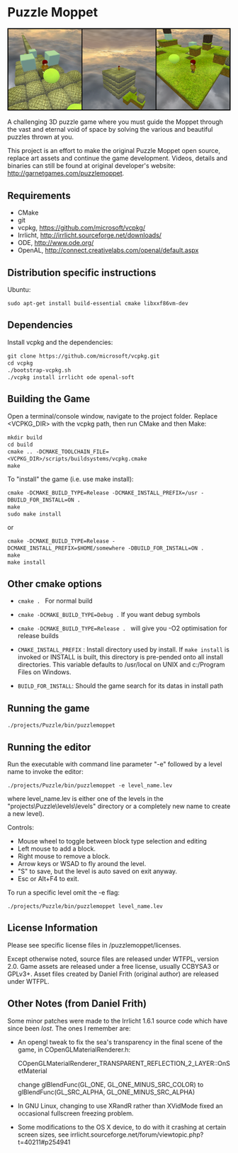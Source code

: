 Puzzle Moppet
===================

![Screenshots](banner.png)

A challenging 3D puzzle game where you must guide the Moppet through the vast 
and eternal void of space by solving the various and beautiful puzzles thrown 
at you.

This project is an effort to make the original Puzzle Moppet open source, 
replace art assets and continue the game development. Videos, details and 
binaries can still be found at original developer's website: 
http://garnetgames.com/puzzlemoppet.

Requirements
------------

- CMake
- git
- vcpkg, https://github.com/microsoft/vcpkg/
- Irrlicht, http://irrlicht.sourceforge.net/downloads/
- ODE, http://www.ode.org/
- OpenAL, http://connect.creativelabs.com/openal/default.aspx

Distribution specific instructions
----------------------------------


Ubuntu:

    sudo apt-get install build-essential cmake libxxf86vm-dev


Dependencies
------------

Install vcpkg and the dependencies:

    git clone https://github.com/microsoft/vcpkg.git
    cd vcpkg
    ./bootstrap-vcpkg.sh
    ./vcpkg install irrlicht ode openal-soft


Building the Game
-----------------
Open a terminal/console window, navigate to the project folder. Replace <VCPKG_DIR> with the vcpkg path, then run CMake and then Make:

    mkdir build
    cd build
    cmake .. -DCMAKE_TOOLCHAIN_FILE=<VCPKG_DIR>/scripts/buildsystems/vcpkg.cmake
    make

To "install" the game (i.e. use make install):

    cmake -DCMAKE_BUILD_TYPE=Release -DCMAKE_INSTALL_PREFIX=/usr -DBUILD_FOR_INSTALL=ON .
    make
    sudo make install

or

    cmake -DCMAKE_BUILD_TYPE=Release -DCMAKE_INSTALL_PREFIX=$HOME/somewhere -DBUILD_FOR_INSTALL=ON .
    make
    make install

Other cmake options
-------------------
- ```cmake . ``` For normal build

- ```cmake -DCMAKE_BUILD_TYPE=Debug .``` If you want debug symbols

- ```cmake -DCMAKE_BUILD_TYPE=Release . ``` will give you -O2 optimisation for release builds

- ```CMAKE_INSTALL_PREFIX``` :
	Install directory used by install.
	If ```make install``` is invoked or INSTALL is built, this directory is
	pre-pended onto all install directories.  This variable defaults to
	/usr/local on UNIX and c:/Program Files on Windows.

- ```BUILD_FOR_INSTALL```: Should the game search for its datas in install path

Running the game
----------------

    ./projects/Puzzle/bin/puzzlemoppet

Running the editor
------------------

Run the executable with command line parameter "-e" followed by a level name to invoke the editor:

    ./projects/Puzzle/bin/puzzlemoppet -e level_name.lev

where level_name.lev is either one of the levels in the "projects\Puzzle\levels\levels" directory or a completely new name to create a new level).

Controls:

- Mouse wheel to toggle between block type selection and editing
- Left mouse to add a block.
- Right mouse to remove a block.
- Arrow keys or WSAD to fly around the level.
- "S" to save, but the level is auto saved on exit anyway.
- Esc or Alt+F4 to exit.

To run a specific level omit the -e flag:

    ./projects/Puzzle/bin/puzzlemoppet level_name.lev

License Information
-------------------

Please see specific license files in /puzzlemoppet/licenses.

Except otherwise noted, source files are released under WTFPL, version 2.0. 
Game assets are released under a free license, usually CCBYSA3 or GPLv3+. Asset 
files created by Daniel Frith (original author) are released under WTFPL.

Other Notes (from Daniel Frith)
-------------------------------

Some minor patches were made to the Irrlicht 1.6.1 source code which have since 
been *lost*. The ones I remember are:

- An opengl tweak to fix the sea's transparency in the final scene of the game, 
in COpenGLMaterialRenderer.h:

    COpenGLMaterialRenderer_TRANSPARENT_REFLECTION_2_LAYER::OnSetMaterial
    
    change 
        glBlendFunc(GL_ONE, GL_ONE_MINUS_SRC_COLOR) 
    to
        glBlendFunc(GL_SRC_ALPHA, GL_ONE_MINUS_SRC_ALPHA)
        

- In GNU Linux, changing to use XRandR rather than XVidMode fixed an occasional 
fullscreen freezing problem.

- Some modifications to the OS X device, to do with it crashing at certain screen 
sizes, see irrlicht.sourceforge.net/forum/viewtopic.php?t=40211#p254941

